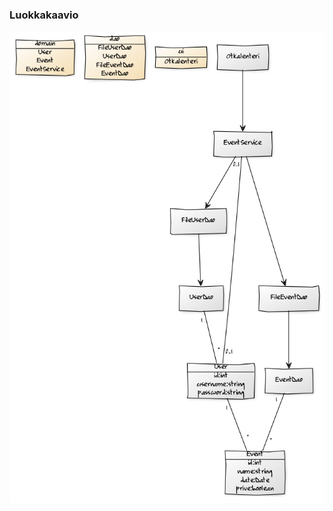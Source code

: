 ### Luokkakaavio
![alt text](https://github.com/014589012/ot-harjoitustyo/blob/master/dokumentointi/kuvat/otkaavio.png)
